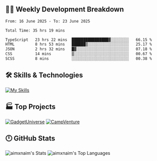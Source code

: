 

## 🧑‍💻 Weekly Development Breakdown

<!--START_SECTION:waka-->

```txt
From: 16 June 2025 - To: 23 June 2025

Total Time: 35 hrs 19 mins

TypeScript   23 hrs 22 mins  ████████████████▓░░░░░░░░   66.15 %
HTML         8 hrs 53 mins   ██████▒░░░░░░░░░░░░░░░░░░   25.17 %
JSON         2 hrs 32 mins   █▓░░░░░░░░░░░░░░░░░░░░░░░   07.18 %
CSS          14 mins         ▒░░░░░░░░░░░░░░░░░░░░░░░░   00.67 %
SCSS         8 mins          ░░░░░░░░░░░░░░░░░░░░░░░░░   00.38 %
```

<!--END_SECTION:waka-->

## 🛠️ Skills & Technologies

[![My Skills](https://skillicons.dev/icons?i=angular,react,docker,mongodb,nodejs,express,github,bootstrap,prisma,postman,postgres&perline=8)](https://skillicons.dev)

## 🏭 Top Projects

[![GadgetUniverse](https://github-readme-stats.vercel.app/api/pin/?username=aimxnaim&repo=GadgetUniverse&theme=dark)](https://github.com/aimxnaim/GadgetUniverse)
[![CampVenture](https://github-readme-stats.vercel.app/api/pin/?username=aimxnaim&repo=CampVenture&theme=dark)](https://github.com/aimxnaim/CampVenture)

## 🕛 GitHub Stats

![aimxnaim's Stats](https://github-readme-stats.vercel.app/api?username=aimxnaim&theme=tokyonight&show_icons=true&hide_border=true&count_private=true)
![aimxnaim's Top Languages](https://github-readme-stats.vercel.app/api/top-langs/?username=aimxnaim&theme=tokyonight&show_icons=true&hide_border=true&layout=compact)





